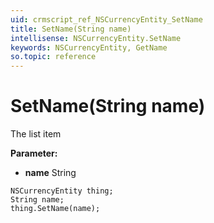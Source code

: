 ```yaml
---
uid: crmscript_ref_NSCurrencyEntity_SetName
title: SetName(String name)
intellisense: NSCurrencyEntity.SetName
keywords: NSCurrencyEntity, GetName
so.topic: reference
---
```


# SetName(String name)

The list item

**Parameter:** 
* **name** String

```crmscript
NSCurrencyEntity thing;
String name;
thing.SetName(name);
```

